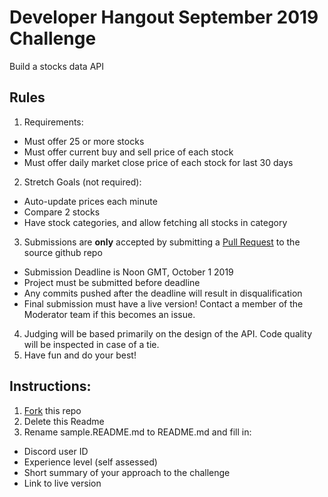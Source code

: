 # Developer Hangout September 2019 Challenge
Build a stocks data API 

## Rules
1. Requirements: 
  - Must offer 25 or more stocks
  - Must offer current buy and sell price of each stock
  - Must offer daily market close price of each stock for last 30 days
2. Stretch Goals (not required):
  - Auto-update prices each minute
  - Compare 2 stocks
  - Have stock categories, and allow fetching all stocks in category
3. Submissions are **only** accepted by submitting a [Pull Request](https://help.github.com/en/articles/about-pull-requests) to the source github repo
  - Submission Deadline is Noon GMT, October 1 2019
  - Project must be submitted before deadline
  - Any commits pushed after the deadline will result in disqualification
  - Final submission must have a live version! Contact a member of the Moderator team if this becomes an issue.
4. Judging will be based primarily on the design of the API. Code quality will be inspected in case of a tie. 
5. Have fun and do your best! 

## Instructions:

1. [Fork](https://help.github.com/en/articles/fork-a-repo) this repo
2. Delete this Readme
3. Rename sample.README.md to README.md and fill in:
  - Discord user ID
  - Experience level (self assessed)
  - Short summary of your approach to the challenge
  - Link to live version 
